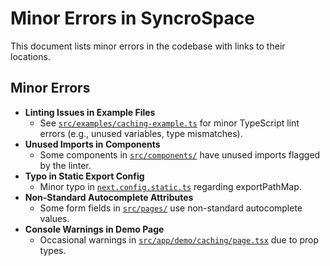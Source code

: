 # Minor Errors in SyncroSpace

This document lists minor errors in the codebase with links to their locations.

## Minor Errors

- **Linting Issues in Example Files**
  - See [`src/examples/caching-example.ts`](../src/examples/caching-example.ts) for minor TypeScript lint errors (e.g., unused variables, type mismatches).
- **Unused Imports in Components**
  - Some components in [`src/components/`](../src/components/) have unused imports flagged by the linter.
- **Typo in Static Export Config**
  - Minor typo in [`next.config.static.ts`](../next.config.static.ts) regarding exportPathMap.
- **Non-Standard Autocomplete Attributes**
  - Some form fields in [`src/pages/`](../src/pages/) use non-standard autocomplete values.
- **Console Warnings in Demo Page**
  - Occasional warnings in [`src/app/demo/caching/page.tsx`](../src/app/demo/caching/page.tsx) due to prop types.

